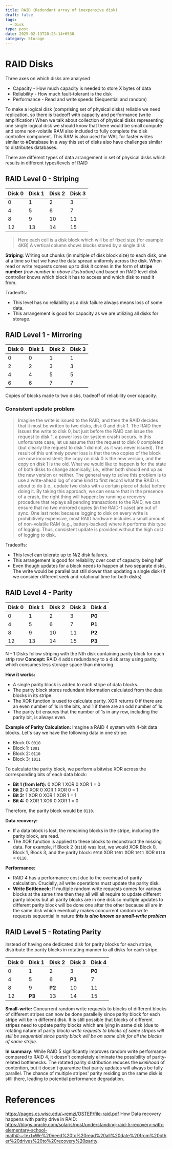 ```yaml
---
title: RAID (Redundant array of inexpensive disk)
draft: false
tags:
  - Disk
type: post
date: 2025-02-13T20:25:14+0530
category: Storage
---
```


# RAID Disks

Three axes on which disks are analysed
- Capacity - How much capacity is needed to store X bytes of data
- Reliability - How much fault-tolerant is the disk  
- Performance - Read and write speeds (Sequential and random)

To make a logical disk (comprising set of physical disks) reliable we need replication, so there is tradeoff with capacity and performance (write amplification)
When we talk about collection of physical disks representing one single logical disk we should know that there would be small compute and some non-volatile RAM also included to fully complete the disk controller component. This RAM is also used for WAL for faster writes similar to #Database 
In a way this set of disks also have challenges similar to distributes databases.

There are different types of data arrangement in set of physical disks which results in different types/levels of RAID
## RAID Level 0 - Striping

| Disk 0 | Disk 1 | Disk 2 | Disk 3 |
| ------ | ------ | ------ | ------ |
| 0      | 1      | 2      | 3      |
| 4      | 5      | 6      | 7      |
| 8      | 9      | 10     | 11     |
| 12     | 13     | 14     | 15     |
> Here each cell is a disk block which will be of fixed size (for example 4KB)
> A vertical column shows blocks stored by a single disk

**Striping**: Writing out chunks (in multiple of disk block size) to each disk, one at a time so that we have the data spread uniformly across the disk.
When read or write requests comes up to disk it comes in the form of **stripe number** *(row number in above illustration)* and based on RAID level disk controller knows which block it has to access and which disk to read it from.

Tradeoffs:
- This level has no reliability as a disk failure always means loss of some data.
- This arrangement is good for capacity as we are utilizing all disks for storage.

## RAID Level 1 - Mirroring
| Disk 0 | Disk 1 | Disk 2 | Disk 3 |
| ------ | ------ | ------ | ------ |
| 0      | 0      | 1      | 1      |
| 2      | 2      | 3      | 3      |
| 4      | 4      | 5      | 5      |
| 6      | 6      | 7      | 7      |
Copies of blocks made to two disks, tradeoff of reliability over capacity.

### Consistent update problem
> Imagine the write is issued to the RAID, and then the RAID decides that it must be written to two disks, disk 0 and disk 1. The RAID then issues the write to disk 0, but just before the RAID can issue the request to disk 1, a power loss (or system crash) occurs. In this unfortunate case, let us assume that the request to disk 0 completed (but clearly the request to disk 1 did not, as it was never issued). The result of this untimely power loss is that the two copies of the block are now inconsistent; the copy on disk 0 is the new version, and the copy on disk 1 is the old. What we would like to happen is for the state of both disks to change atomically, i.e., either both should end up as the new version or neither. The general way to solve this problem is to use a write-ahead log of some kind to first record what the RAID is about to do (i.e., update two disks with a certain piece of data) before doing it. By taking this approach, we can ensure that in the presence of a crash, the right thing will happen; by running a recovery procedure that replays all pending transactions to the RAID, we can ensure that no two mirrored copies (in the RAID-1 case) are out of sync. One last note: because logging to disk on every write is prohibitively expensive, most RAID hardware includes a small amount of non-volatile RAM (e.g., battery-backed) where it performs this type of logging. Thus, consistent update is provided without the high cost of logging to disk.


Tradeoffs:
- This level can tolerate up to N/2 disk failures.
- This arrangement is good for reliability over cost of capacity being half
- Even though updates for a block needs to happen at two separate disks, The write would be parallel but still slower than updating a single disk (If we consider different seek and rotational time for both disks)

## RAID Level 4 - Parity

| Disk 0 | Disk 1 | Disk 2 | Disk 3 | Disk 4 |
| ------ | ------ | ------ | ------ | ------ |
| 0      | 1      | 2      | 3      | **P0** |
| 4      | 5      | 6      | 7      | **P1** |
| 8      | 9      | 10     | 11     | **P2** |
| 12     | 13     | 14     | 15     | **P3** |
N - 1 Disks follow striping with the Nth disk containing parity block for each strip row
**Concept:** RAID 4 adds redundancy to a disk array using parity, which consumes less storage space than mirroring.

**How it works:**
- A single parity block is added to each stripe of data blocks.
- The parity block stores redundant information calculated from the data blocks in its stripe.
- The XOR function is used to calculate parity. XOR returns 0 if there are an even number of 1s in the bits, and 1 if there are an odd number of 1s.  
- The parity bit ensures that the number of 1s in any row, including the parity bit, is always even.

**Example of Parity Calculation:**
Imagine a RAID 4 system with 4-bit data blocks. Let's say we have the following data in one stripe:

- Block 0: `0010`
- Block 1: `1001`
- Block 2: `0110`
- Block 3: `1011`

To calculate the parity block, we perform a bitwise XOR across the corresponding bits of each data block:
- **Bit 1 (from left):** 0 XOR 1 XOR 0 XOR 1 = 0
- **Bit 2:** 0 XOR 0 XOR 1 XOR 0 = 1
- **Bit 3:** 1 XOR 0 XOR 1 XOR 1 = 1
- **Bit 4:** 0 XOR 1 XOR 0 XOR 1 = 0

Therefore, the parity block would be `0110`.

**Data recovery:**
- If a data block is lost, the remaining blocks in the stripe, including the parity block, are read.
- The XOR function is applied to these blocks to reconstruct the missing data. For example, if Block 2 (`0110`) was lost, we would XOR Block 0, Block 1, Block 3, and the parity block: `0010` XOR `1001` XOR `1011` XOR `0110` = `0110`.

**Performance:**
- RAID 4 has a performance cost due to the overhead of parity calculation. Crucially, all write operations must update the parity disk.
- **Write Bottleneck:** If multiple random write requests comes for various blocks at the same time then they all will all require to update different parity blocks but all parity blocks are in one disk so multiple updates to different parity block will be done one after the other because all are in the same disk which eventually makes concurrent random write requests sequential in nature ***this is also known as small-write problem***

## RAID Level 5 - Rotating Parity

Instead of having one dedicated disk for parity blocks for each stripe, distribute the parity blocks in rotating manner to all disks for each stripe.

| Disk 0 | Disk 1 | Disk 2 | Disk 3 | Disk 4 |
| ------ | ------ | ------ | ------ | ------ |
| 0      | 1      | 2      | 3      | **P0** |
| 4      | 5      | 6      | **P1** | 7      |
| 8      | 9      | **P2** | 10     | 11     |
| 12     | **P3** | 13     | 14     | 15     |
**Small-write:** Concurrent random write requests to blocks of different blocks of different stripes can now be done parallelly since parity block for each stripe will be in different disk.
It is still possible that blocks of different stripes need to update parity blocks which are lying in same disk (due to rotating nature of parity block)
*write requests to blocks of same stripes will still be sequential since parity block will be on same disk for all the blocks of same stripe.*

**In summary:** While RAID 5 significantly improves random write performance compared to RAID 4, it doesn't completely eliminate the possibility of parity-related bottlenecks. The rotated parity distribution reduces the _likelihood_ of contention, but it doesn't guarantee that parity updates will always be fully parallel. The chance of multiple stripes' parity residing on the same disk is still there, leading to potential performance degradation.
# References

https://pages.cs.wisc.edu/~remzi/OSTEP/file-raid.pdf
How Data recovery happens with parity drive in RAID: https://blogs.oracle.com/solaris/post/understanding-raid-5-recovery-with-elementary-school-math#:~:text=We%20need%20to%20read%20all%20date%20from%20other%20drives%20to%20recovery%20parity.